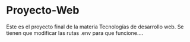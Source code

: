 # Proyecto-Web
Este es el proyecto final de la materia Tecnologías de desarrollo web. 
Se tienen que modificar las rutas .env para que funcione....
